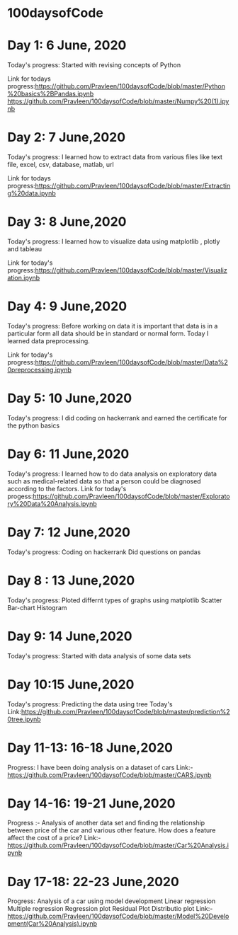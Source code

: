 # 100daysofCode
# Day 1: 6 June, 2020 
Today's progress: Started with revising concepts of Python

Link for todays progress:https://github.com/Pravleen/100daysofCode/blob/master/Python%20basics%2BPandas.ipynb
                         https://github.com/Pravleen/100daysofCode/blob/master/Numpy%20(1).ipynb
                        
# Day 2: 7 June,2020
Today's progress: I learned how to extract data from various files like text file, excel, csv, database, matlab, url

Link for todays progress:https://github.com/Pravleen/100daysofCode/blob/master/Extracting%20data.ipynb

# Day 3: 8 June,2020

Today's progress: I learned how to visualize data using matplotlib , plotly and tableau

Link for today's progress:https://github.com/Pravleen/100daysofCode/blob/master/Visualization.ipynb
# Day 4: 9 June,2020
Today's progress: Before working on data it is important that data is in a particular form all data should be in standard or normal form. Today I learned data preprocessing.

Link for today's progress:https://github.com/Pravleen/100daysofCode/blob/master/Data%20preprocessing.ipynb

# Day 5: 10 June,2020
Today's progress: I did coding on hackerrank and earned the certificate for the python basics

# Day 6: 11 June,2020

Today's progress: I learned how to do data analysis on exploratory data such as medical-related data so that a person could be diagnosed according to the factors.
Link for today's progess:https://github.com/Pravleen/100daysofCode/blob/master/Exploratory%20Data%20Analysis.ipynb

# Day 7: 12 June,2020
Today's progress: Coding on hackerrank 
Did questions on pandas

# Day 8 : 13 June,2020
Today's progress: Ploted differnt types of graphs using matplotlib
Scatter
Bar-chart
Histogram

# Day 9: 14 June,2020
Today's progress: Started with data analysis of some data sets

# Day 10:15 June,2020
Today's progress: Predicting the data using tree
Today's Link:https://github.com/Pravleen/100daysofCode/blob/master/prediction%20tree.ipynb

# Day 11-13: 16-18 June,2020
Progress: I have been doing analysis on a dataset of cars
Link:-https://github.com/Pravleen/100daysofCode/blob/master/CARS.ipynb

# Day 14-16: 19-21 June,2020
Progress :- Analysis of another data set and finding the relationship between price of the car and various other feature. How does a feature affect the cost of a price?
Link:-https://github.com/Pravleen/100daysofCode/blob/master/Car%20Analysis.ipynb

# Day 17-18: 22-23 June,2020

Progress: Analysis of a car using model development 
Linear regression
Multiple regression
Regression plot
Residual Plot
Distributio plot
Link:- https://github.com/Pravleen/100daysofCode/blob/master/Model%20Development(Car%20Analysis).ipynb
